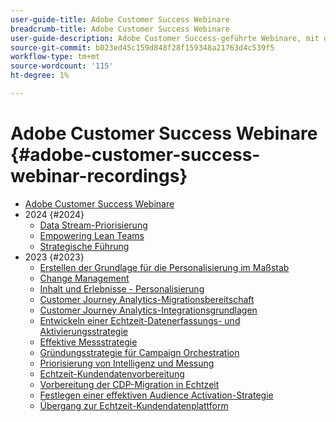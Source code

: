 ```yaml
---
user-guide-title: Adobe Customer Success Webinare
breadcrumb-title: Adobe Customer Success Webinare
user-guide-description: Adobe Customer Success-geführte Webinare, mit denen Sie Ihre Investition in Adobe Experience Cloud optimieren können. Erhalten Sie wertvolle Einblicke, um den Nutzen zu maximieren und die Akzeptanz von Adobe-Lösungen zu steigern.
source-git-commit: b023ed45c159d848f28f159348a21763d4c539f5
workflow-type: tm+mt
source-wordcount: '115'
ht-degree: 1%

---
```



# Adobe Customer Success Webinare {#adobe-customer-success-webinar-recordings}

+ [Adobe Customer Success Webinare](overview.md)
+ 2024 {#2024}
   + [Data Stream-Priorisierung](2024/data-stream-prioritization.md)
   + [Empowering Lean Teams](2024/empowering-lean-teams.md)
   + [Strategische Führung](2024/strategic-leadership.md)
+ 2023 {#2023}
   + [Erstellen der Grundlage für die Personalisierung im Maßstab](2023/personalization-at-scale.md)
   + [Change Management](2023/change-management.md)
   + [Inhalt und Erlebnisse - Personalisierung](2023/content-experiences-personalization.md)
   + [Customer Journey Analytics-Migrationsbereitschaft](2023/cja-migration-readiness.md)
   + [Customer Journey Analytics-Integrationsgrundlagen](2023/cja-integration-essentials.md)
   + [Entwickeln einer Echtzeit-Datenerfassungs- und Aktivierungsstrategie](2023/data-collection-activation-strategy.md)
   + [Effektive Messstrategie](2023/measurement-strategy.md)
   + [Gründungsstrategie für Campaign Orchestration](2023/foundational-strategy-campaign.md)
   + [Priorisierung von Intelligenz und Messung](2023/intelligence-and-measurement.md)
   + [Echtzeit-Kundendatenvorbereitung](2023/rtcdp-migration-data-readiness.md)
   + [Vorbereitung der CDP-Migration in Echtzeit](2023/rtcdp-migration-readiness.md)
   + [Festlegen einer effektiven Audience Activation-Strategie](2023/audience-activation.md)
   + [Übergang zur Echtzeit-Kundendatenplattform](2023/aam-to-rtcdp.md)
